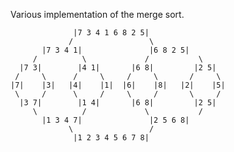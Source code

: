 Various implementation of the merge sort.

                  |7 3 4 1 6 8 2 5|
                 /                 \
           |7 3 4 1|               |6 8 2 5|
         /          \             /           \
      |7 3|        |4 1|       |6 8|         |2 5|
     /     \      /     \     /     \       /     \
    |7|    |3|   |4|    |1|  |6|    |8|   |2|    |5|
     \     /      \     /     \     /       \     /
      |3 7|        |1 4|       |6 8|         |2 5|
         \          /             \           /
           |1 3 4 7|               |2 5 6 8|
                 \                 /
                  |1 2 3 4 5 6 7 8|

